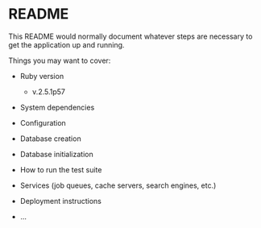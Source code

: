 # README

This README would normally document whatever steps are necessary to get the
application up and running.

Things you may want to cover:

* Ruby version
  * v.2.5.1p57
* System dependencies

* Configuration

* Database creation

* Database initialization

* How to run the test suite

* Services (job queues, cache servers, search engines, etc.)

* Deployment instructions

* ...
